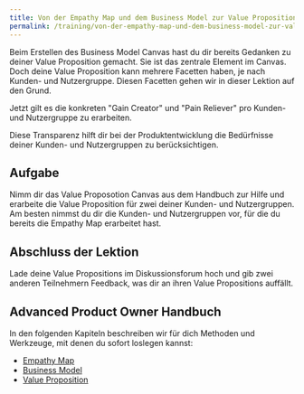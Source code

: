 ```yaml
---
title: Von der Empathy Map und dem Business Model zur Value Proposition
permalink: /training/von-der-empathy-map-und-dem-business-model-zur-value-proposition/
---
```


Beim Erstellen des Business Model Canvas hast du dir bereits Gedanken zu deiner Value Proposition gemacht. Sie ist das zentrale Element im Canvas.
Doch deine Value Proposition kann mehrere Facetten haben, je nach Kunden- und Nutzergruppe.
Diesen Facetten gehen wir in dieser Lektion auf den Grund.

Jetzt gilt es die konkreten "Gain Creator" und "Pain Reliever" pro Kunden- und Nutzergruppe zu erarbeiten.

Diese Transparenz hilft dir bei der Produktentwicklung die Bedürfnisse deiner Kunden- und Nutzergruppen zu berücksichtigen.

## Aufgabe

Nimm dir das Value Proposotion Canvas aus dem Handbuch zur Hilfe und erarbeite die Value Proposition für zwei deiner Kunden- und Nutzergruppen.
Am besten nimmst du dir die Kunden- und Nutzergruppen vor, für die du bereits die Empathy Map erarbeitet hast.


## Abschluss der Lektion

Lade deine Value Propositions im Diskussionsforum hoch und gib zwei anderen Teilnehmern Feedback, was dir an ihren Value Propositions auffällt.

## Advanced Product Owner Handbuch

In den folgenden Kapiteln beschreiben wir für dich Methoden und Werkzeuge, mit denen du sofort loslegen kannst:

* [Empathy Map][1]
* [Business Model][2]
* [Value Proposition][3]

[1]:	https://manual.advancedproductowner.com/empathy-map/
[2]:	https://manual.advancedproductowner.com/business-model/
[3]:	https://manual.advancedproductowner.com/value-proposition/